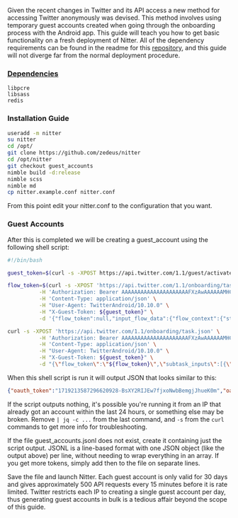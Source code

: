 Given the recent changes in Twitter and its API access a new method for accessing Twitter anonymously was devised. This method involves using temporary guest accounts created when going through the onboarding process with the Android app. This guide will teach you how to get basic functionality on a fresh deployment of Nitter. All of the dependency requirements can be found in the readme for this [repository](https://github.com/zedeus/nitter), and this guide will not diverge far from the normal deployment procedure.

### [Dependencies](https://github.com/zedeus/nitter#dependencies)

    libpcre
    libsass
    redis


### Installation Guide

```bash
useradd -m nitter
su nitter
cd /opt/
git clone https://github.com/zedeus/nitter
cd /opt/nitter
git checkout guest_accounts
nimble build -d:release
nimble scss
nimble md
cp nitter.example.conf nitter.conf
```

From this point edit your nitter.conf to the configuration that you want.

### Guest Accounts
After this is completed we will be creating a guest_account using the following shell script:

```bash
#!/bin/bash

guest_token=$(curl -s -XPOST https://api.twitter.com/1.1/guest/activate.json -H 'Authorization: Bearer AAAAAAAAAAAAAAAAAAAAAFXzAwAAAAAAMHCxpeSDG1gLNLghVe8d74hl6k4%3DRUMF4xAQLsbeBhTSRrCiQpJtxoGWeyHrDb5te2jpGskWDFW82F' | jq -r '.guest_token')

flow_token=$(curl -s -XPOST 'https://api.twitter.com/1.1/onboarding/task.json?flow_name=welcome' \
          -H 'Authorization: Bearer AAAAAAAAAAAAAAAAAAAAAFXzAwAAAAAAMHCxpeSDG1gLNLghVe8d74hl6k4%3DRUMF4xAQLsbeBhTSRrCiQpJtxoGWeyHrDb5te2jpGskWDFW82F' \
          -H 'Content-Type: application/json' \
          -H "User-Agent: TwitterAndroid/10.10.0" \
          -H "X-Guest-Token: ${guest_token}" \
          -d '{"flow_token":null,"input_flow_data":{"flow_context":{"start_location":{"location":"splash_screen"}}}}' | jq -r .flow_token)

curl -s -XPOST 'https://api.twitter.com/1.1/onboarding/task.json' \
          -H 'Authorization: Bearer AAAAAAAAAAAAAAAAAAAAAFXzAwAAAAAAMHCxpeSDG1gLNLghVe8d74hl6k4%3DRUMF4xAQLsbeBhTSRrCiQpJtxoGWeyHrDb5te2jpGskWDFW82F' \
          -H 'Content-Type: application/json' \
          -H "User-Agent: TwitterAndroid/10.10.0" \
          -H "X-Guest-Token: ${guest_token}" \
          -d "{\"flow_token\":\"${flow_token}\",\"subtask_inputs\":[{\"open_link\":{\"link\":\"next_link\"},\"subtask_id\":\"NextTaskOpenLink\"}]}" | jq -c -r '.subtasks[0]|if(.open_account) then {oauth_token: .open_account.oauth_token, oauth_token_secret: .open_account.oauth_token_secret} else empty end'
```

When this shell script is run it will output JSON that looks similar to this:
```json
{"oauth_token":"1719213587296620928-BsXY2RIJEw7fjxoNwbBemgjJhueK0m","oauth_token_secret":"N0WB0xhL4ng6WTN44aZO82SUJjz7ssI3hHez2CUhTiYqy"}
```

If the script outputs nothing, it's possible you're running it from an IP that already got an account within the last 24 hours, or something else may be broken. Remove `| jq -c ...` from the last command, and `-s` from the `curl` commands to get more info for troubleshooting.

If the file guest_accounts.jsonl does not exist, create it containing just the script output. JSONL is a line-based format with one JSON object (like the output above) per line, without needing to wrap everything in an array. If you get more tokens, simply add then to the file on separate lines.

Save the file and launch Nitter. Each guest account is only valid for 30 days and gives approximately 500 API requests every 15 minutes before it is rate limited. Twitter restricts each IP to creating a single guest account per day, thus generating guest accounts in bulk is a tedious affair beyond the scope of this guide.  
